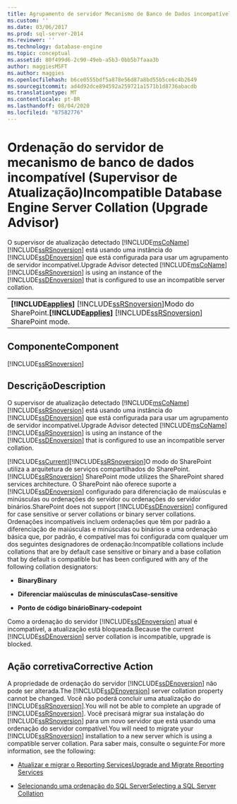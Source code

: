 ```yaml
---
title: Agrupamento de servidor Mecanismo de Banco de Dados incompatível (Supervisor de atualização) | Microsoft Docs
ms.custom: ''
ms.date: 03/06/2017
ms.prod: sql-server-2014
ms.reviewer: ''
ms.technology: database-engine
ms.topic: conceptual
ms.assetid: 80f499d6-2c90-49eb-a5b3-0bb5b7faaa3b
author: maggiesMSFT
ms.author: maggies
ms.openlocfilehash: b6ce0555bdf5a878e56d87a8bd55b5ce6c4b2649
ms.sourcegitcommit: ad4d92dce894592a259721a1571b1d8736abacdb
ms.translationtype: MT
ms.contentlocale: pt-BR
ms.lasthandoff: 08/04/2020
ms.locfileid: "87582776"
---
```

# <a name="incompatible-database-engine-server-collation-upgrade-advisor"></a><span data-ttu-id="0bf63-102">Ordenação do servidor de mecanismo de banco de dados incompatível (Supervisor de Atualização)</span><span class="sxs-lookup"><span data-stu-id="0bf63-102">Incompatible Database Engine Server Collation (Upgrade Advisor)</span></span>
  <span data-ttu-id="0bf63-103">O supervisor de atualização detectado [!INCLUDE[msCoName](../../includes/msconame-md.md)] [!INCLUDE[ssRSnoversion](../../includes/ssrsnoversion-md.md)] está usando uma instância do [!INCLUDE[ssDEnoversion](../../includes/ssdenoversion-md.md)] que está configurada para usar um agrupamento de servidor incompatível.</span><span class="sxs-lookup"><span data-stu-id="0bf63-103">Upgrade Advisor detected [!INCLUDE[msCoName](../../includes/msconame-md.md)] [!INCLUDE[ssRSnoversion](../../includes/ssrsnoversion-md.md)] is using an instance of the [!INCLUDE[ssDEnoversion](../../includes/ssdenoversion-md.md)] that is configured to use an incompatible server collation.</span></span>  
  
||  
|-|  
|<span data-ttu-id="0bf63-104">**[!INCLUDE[applies](../../includes/applies-md.md)]**  [!INCLUDE[ssRSnoversion](../../includes/ssrsnoversion-md.md)]Modo do SharePoint.</span><span class="sxs-lookup"><span data-stu-id="0bf63-104">**[!INCLUDE[applies](../../includes/applies-md.md)]**  [!INCLUDE[ssRSnoversion](../../includes/ssrsnoversion-md.md)] SharePoint mode.</span></span>|  
  
## <a name="component"></a><span data-ttu-id="0bf63-105">Componente</span><span class="sxs-lookup"><span data-stu-id="0bf63-105">Component</span></span>  
 [!INCLUDE[ssRSnoversion](../../includes/ssrsnoversion-md.md)]  
  
## <a name="description"></a><span data-ttu-id="0bf63-106">Descrição</span><span class="sxs-lookup"><span data-stu-id="0bf63-106">Description</span></span>  
 <span data-ttu-id="0bf63-107">O supervisor de atualização detectado [!INCLUDE[msCoName](../../includes/msconame-md.md)] [!INCLUDE[ssRSnoversion](../../includes/ssrsnoversion-md.md)] está usando uma instância do [!INCLUDE[ssDEnoversion](../../includes/ssdenoversion-md.md)] que está configurada para usar um agrupamento de servidor incompatível.</span><span class="sxs-lookup"><span data-stu-id="0bf63-107">Upgrade Advisor detected [!INCLUDE[msCoName](../../includes/msconame-md.md)] [!INCLUDE[ssRSnoversion](../../includes/ssrsnoversion-md.md)] is using an instance of the [!INCLUDE[ssDEnoversion](../../includes/ssdenoversion-md.md)] that is configured to use an incompatible server collation.</span></span>  
  
 [!INCLUDE[ssCurrent](../../includes/sscurrent-md.md)]<span data-ttu-id="0bf63-108">[!INCLUDE[ssRSnoversion](../../includes/ssrsnoversion-md.md)]O modo do SharePoint utiliza a arquitetura de serviços compartilhados do SharePoint.</span><span class="sxs-lookup"><span data-stu-id="0bf63-108">[!INCLUDE[ssRSnoversion](../../includes/ssrsnoversion-md.md)] SharePoint mode utilizes the SharePoint shared services architecture.</span></span> <span data-ttu-id="0bf63-109">O SharePoint não oferece suporte a [!INCLUDE[ssDEnoversion](../../includes/ssdenoversion-md.md)] configurado para diferenciação de maiúsculas e minúsculas ou ordenações do servidor ou ordenações do servidor binários.</span><span class="sxs-lookup"><span data-stu-id="0bf63-109">SharePoint does not support [!INCLUDE[ssDEnoversion](../../includes/ssdenoversion-md.md)] configured for case sensitive or server collations or binary server collations.</span></span> <span data-ttu-id="0bf63-110">Ordenações incompatíveis incluem ordenações que têm por padrão a diferenciação de maiúsculas e minúsculas ou binários e uma ordenação básica que, por padrão, é compatível mas foi configurada com qualquer um dos seguintes designadores de ordenação:</span><span class="sxs-lookup"><span data-stu-id="0bf63-110">Incompatible collations include collations that are by default case sensitive or binary and a base collation that by default is compatible but has been configured with any of the following collation designators:</span></span>  
  
-   <span data-ttu-id="0bf63-111">**Binary**</span><span class="sxs-lookup"><span data-stu-id="0bf63-111">**Binary**</span></span>  
  
-   <span data-ttu-id="0bf63-112">**Diferenciar maiúsculas de minúsculas**</span><span class="sxs-lookup"><span data-stu-id="0bf63-112">**Case-sensitive**</span></span>  
  
-   <span data-ttu-id="0bf63-113">**Ponto de código binário**</span><span class="sxs-lookup"><span data-stu-id="0bf63-113">**Binary-codepoint**</span></span>  
  
 <span data-ttu-id="0bf63-114">Como a ordenação do servidor [!INCLUDE[ssDEnoversion](../../includes/ssdenoversion-md.md)] atual é incompatível, a atualização está bloqueada.</span><span class="sxs-lookup"><span data-stu-id="0bf63-114">Because the current [!INCLUDE[ssDEnoversion](../../includes/ssdenoversion-md.md)] server collation is incompatible, upgrade is blocked.</span></span>  
  
## <a name="corrective-action"></a><span data-ttu-id="0bf63-115">Ação corretiva</span><span class="sxs-lookup"><span data-stu-id="0bf63-115">Corrective Action</span></span>  
 <span data-ttu-id="0bf63-116">A propriedade de ordenação do servidor [!INCLUDE[ssDEnoversion](../../includes/ssdenoversion-md.md)] não pode ser alterada.</span><span class="sxs-lookup"><span data-stu-id="0bf63-116">The [!INCLUDE[ssDEnoversion](../../includes/ssdenoversion-md.md)] server collation property cannot be changed.</span></span> <span data-ttu-id="0bf63-117">Você não poderá concluir uma atualização do [!INCLUDE[ssRSnoversion](../../includes/ssrsnoversion-md.md)].</span><span class="sxs-lookup"><span data-stu-id="0bf63-117">You will not be able to complete an upgrade of [!INCLUDE[ssRSnoversion](../../includes/ssrsnoversion-md.md)].</span></span> <span data-ttu-id="0bf63-118">Você precisará migrar sua instalação do [!INCLUDE[ssRSnoversion](../../includes/ssrsnoversion-md.md)] para um novo servidor que está usando uma ordenação do servidor compatível.</span><span class="sxs-lookup"><span data-stu-id="0bf63-118">You will need to migrate your [!INCLUDE[ssRSnoversion](../../includes/ssrsnoversion-md.md)] installation to a new server which is using a compatible server collation.</span></span> <span data-ttu-id="0bf63-119">Para saber mais, consulte o seguinte:</span><span class="sxs-lookup"><span data-stu-id="0bf63-119">For more information, see the following:</span></span>  
  
-   [<span data-ttu-id="0bf63-120">Atualizar e migrar o Reporting Services</span><span class="sxs-lookup"><span data-stu-id="0bf63-120">Upgrade and Migrate Reporting Services</span></span>](https://go.microsoft.com/fwlink/?LinkId=233227)  
  
-   [<span data-ttu-id="0bf63-121">Selecionando uma ordenação do SQL Server</span><span class="sxs-lookup"><span data-stu-id="0bf63-121">Selecting a SQL Server Collation</span></span>](https://go.microsoft.com/fwlink/?LinkId=233226)  
  
  
